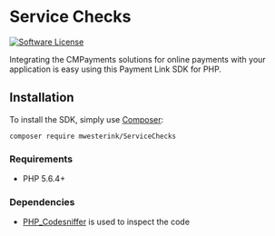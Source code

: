 # Service Checks

[![Software License][badge-license]][license]

Integrating the CMPayments solutions for online payments with your application is easy using this Payment Link SDK for PHP.

## Installation
To install the SDK, simply use [Composer](https://getcomposer.org/):

```composer require mwesterink/ServiceChecks```

### Requirements
 - PHP 5.6.4+

 
### Dependencies
  - [PHP_Codesniffer](https://github.com/squizlabs/php_codesniffer) is used to inspect the code

[badge-license]: https://img.shields.io/badge/license-MIT-brightgreen.svg?style=flat-square
[license]: https://github.com/cmpayments/payments-sdk-php/blob/master/LICENSE